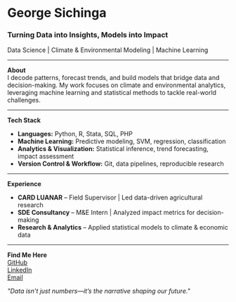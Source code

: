 # George Sichinga  

### Turning Data into Insights, Models into Impact  

Data Science | Climate & Environmental Modeling | Machine Learning  

---  

**About**  
I decode patterns, forecast trends, and build models that bridge data and decision-making. My work focuses on climate and environmental analytics, leveraging machine learning and statistical methods to tackle real-world challenges.  

---  

**Tech Stack**  
- **Languages:** Python, R, Stata, SQL, PHP  
- **Machine Learning:** Predictive modeling, SVM, regression, classification  
- **Analytics & Visualization:** Statistical inference, trend forecasting, impact assessment  
- **Version Control & Workflow:** Git, data pipelines, reproducible research  

---  

**Experience**  
- **CARD LUANAR** – Field Supervisor | Led data-driven agricultural research  
- **SDE Consultancy** – M&E Intern | Analyzed impact metrics for decision-making  
- **Research & Analytics** – Applied statistical models to climate & economic data  

---  

**Find Me Here**  
 [GitHub](https://github.com/georgesichinga)  
 [LinkedIn](https://linkedin.com/in/georgesichinga)  
 [Email](mailto:georgesichinga31@example.com)  

*"Data isn’t just numbers—it’s the narrative shaping our future."*  
